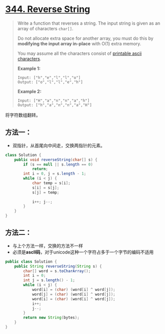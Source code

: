 # [344. Reverse String](1)

> Write a function that reverses a string. The input string is given as an array of characters `char[]`.
>
> Do not allocate extra space for another array, you must do this by **modifying the input array in-place** with O(1) extra memory.
>
> You may assume all the characters consist of [printable ascii characters](https://en.wikipedia.org/wiki/ASCII#Printable_characters).
>
>  
>
> **Example 1:**
>
> ```
> Input: ["h","e","l","l","o"]
> Output: ["o","l","l","e","h"]
> ```
>
> **Example 2:**
>
> ```
> Input: ["H","a","n","n","a","h"]
> Output: ["h","a","n","n","a","H"]
> ```



将字符数组翻转。



## 方法一：

* 双指针，从首尾向中间走，交换两指针的元素。

```java
class Solution {
    public void reverseString(char[] s) {
        if (s == null || s.length == 0)
            return;
        int i = 0, j = s.length - 1;
        while (i < j) {
            char temp = s[i];
            s[i] = s[j];
            s[j] = temp;
            
            i++; j--;
        }
    }
}
```



## 方法二：

* 与上个方法一样，交换的方法不一样
* 必须是**ascII码**，对于unicode这种一个字符占多于一个字节的编码不适用

```java
public class Solution {
    public String reverseString(String s) {
        char[] word = s.toCharArray();
        int i = 0;
        int j = s.length() - 1;
        while (i < j) {
            word[i] = (char) (word[i] ^ word[j]);
            word[j] = (char) (word[i] ^ word[j]);
            word[i] = (char) (word[i] ^ word[j]);
            i++;
            j--;
        }
        return new String(bytes);
    }
}
```





[1]: https://leetcode.com/problems/reverse-string/
